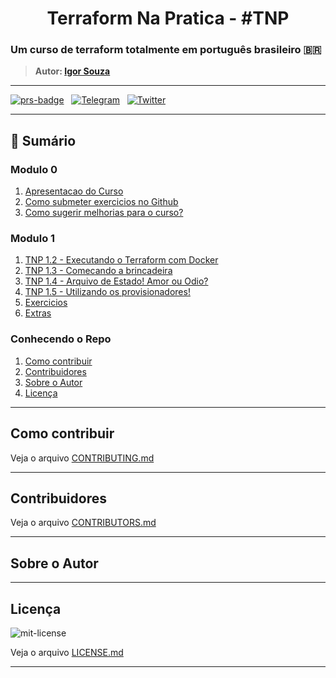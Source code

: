 <h1 align="center">Terraform Na Pratica - #TNP </h1>

### Um curso de terraform totalmente em português brasileiro 🇧🇷

> **Autor: [Igor Souza](https://twitter.com/igordcsouza)**

---
[![prs-badge]][prs-link] &nbsp; [![Telegram][telegram-badge]][telegram-link] &nbsp; [![Twitter][twitter-badge]][twitter-intent]  

---

## 📖 Sumário

### Modulo 0
1. [Apresentacao do Curso](modulos/modulo_00/tnp_01.md)
1. [Como submeter exercicios no Github](modulos/modulo_00/tnp_02.md)
1. [Como sugerir melhorias para o curso?](modulos/modulo_00/tnp_03.md)

### Modulo 1
1. [TNP 1.2 - Executando o Terraform com Docker](modulos/modulo_01/tnp_02.md)
1. [TNP 1.3 - Comecando a brincadeira](modulos/modulo_01/tnp_03.md)
1. [TNP 1.4 - Arquivo de Estado! Amor ou Odio?](modulos/modulo_01/tnp_04.md)
1. [TNP 1.5 - Utilizando os provisionadores!](modulos/modulo_01/tnp_05.md)
1. [Exercicios](modulos/modulo_01/exercicio/descricao.md) 
1. [Extras](modulos/modulo_01/extras.md)


### Conhecendo o Repo
1. [Como contribuir](#Como-contribuir)
1. [Contribuidores](#Contribuidores)
1. [Sobre o Autor](#Sobre-o-Autor)
1. [Licença](#Licença)

---

## Como contribuir

Veja o arquivo [CONTRIBUTING.md](CONTRIBUTING.md)

---
## Contribuidores

Veja o arquivo [CONTRIBUTORS.md](CONTRIBUTORS.md)

---

##  Sobre o Autor

---

##  Licença

![mit-license](https://img.shields.io/badge/license-MIT-green) 

 Veja o arquivo [LICENSE.md](LICENSE.md)

---

<!--
Links 
-->
[prs-badge]:https://img.shields.io/static/v1?label=%E2%9D%A4%20Pull%20Requests&message=S%C3%A3o%20Bem%20Vindos!&color=brightgreen&style=for-the-badge
[prs-link]:https://github.com/igordcsouza/terraform-na-pratica/pulls
[telegram-badge]:https://img.shields.io/static/v1?label=Telegram&message=Terraform%20Community%20Course&color=blue&style=for-the-badge
[telegram-link]:https://telegram.org 
[twitter-badge]:https://img.shields.io/twitter/url/http/shields.io.svg?style=for-the-badge&logo=twitter
[twitter-intent]:https://twitter.com/intent/tweet?url=https://gist.github.com/igordcsouza/b0c5b1eeeeeced963d1ccccbee665bea&via=igordcsouza&text=Um%20curso%20de%20terraform%20totalmente%20em%20🇧🇷&hashtags=curso,terraform,free

